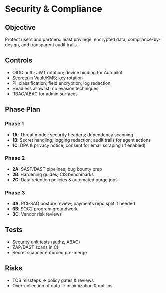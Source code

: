 # Security & Compliance

## Objective
Protect users and partners: least privilege, encrypted data, compliance-by-design, and transparent audit trails.

## Controls
- OIDC auth; JWT rotation; device binding for Autopilot
- Secrets in Vault/KMS; key rotation
- PII classification; field encryption; log redaction
- Headless allowlist; no evasion techniques
- RBAC/ABAC for admin surfaces

## Phase Plan
### Phase 1
- **1A**: Threat model; security headers; dependency scanning
- **1B**: Secret handling; logging redaction; audit trails for agent actions
- **1C**: DPA & privacy notice; consent for email scraping (if enabled)

### Phase 2
- **2A**: SAST/DAST pipelines; bug bounty prep
- **2B**: Hardening guides; CIS benchmarks
- **2C**: Data retention policies & automated purge jobs

### Phase 3
- **3A**: PCI-SAQ posture review; payments repo split if needed
- **3B**: SOC2 program groundwork
- **3C**: Vendor risk reviews

## Tests
- Security unit tests (authz, ABAC)
- ZAP/DAST scans in CI
- Secret scanner enforced pre-merge

## Risks
- TOS missteps → policy gates & reviews
- Over-collection of data → minimization & opt-ins